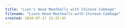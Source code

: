 ```yaml
---
title: "Lion's Head Meatballs with Chinese Cabbage"
filename: "Lions-Head-Meatballs-with-Chinese-Cabbage"
created: 2020-07-27 15:25:43
---
```


